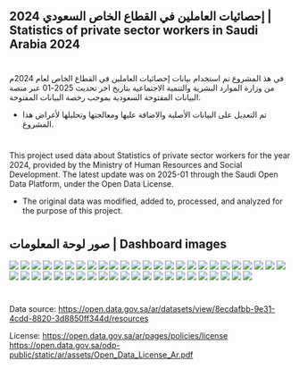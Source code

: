## إحصائيات العاملين في القطاع الخاص السعودي 2024 | Statistics of private sector workers in Saudi Arabia 2024
#
في هذ المشروع تم استخدام بيانات إحصائيات العاملين في القطاع الخاص لعام 2024م من وزارة الموارد البشرية والتنمية الاجتماعية بتاريخ اخر تحديث 2025-01 عبر منصة البيانات المفتوحة السعودية بموجب رخصة البيانات المفتوحة.
- تم التعديل على البيانات الأصلية والاضافة عليها ومعالجتها وتحليلها لأغراض هذا المشروع.
#
This project used data about Statistics of private sector workers for the year 2024, provided by the Ministry of Human Resources and Social Development. 
The latest update was on 2025-01 through the Saudi Open Data Platform, under the Open Data License.

- The original data was modified, added to, processed, and analyzed for the purpose of this project.
#





## صور لوحة المعلومات | Dashboard images

  <img src="Dashboard images/1.jpg"/>
  <img src="Dashboard images/2.jpg"/>
  <img src="Dashboard images/3.jpg"/>
  <img src="Dashboard images/4.jpg"/>
  <img src="Dashboard images/5.jpg"/>
  <img src="Dashboard images/6.jpg"/>
  <img src="Dashboard images/7.jpg"/>
  <img src="Dashboard images/8.jpg"/>
  <img src="Dashboard images/9.jpg"/>
  <img src="Dashboard images/10.jpg"/>
  <img src="Dashboard images/11.jpg"/>
  <img src="Dashboard images/12.jpg"/>
  <img src="Dashboard images/13.jpg"/>
  <img src="Dashboard images/14.jpg"/>
  <img src="Dashboard images/15.jpg"/>
  <img src="Dashboard images/16.jpg"/>
  <img src="Dashboard images/17.jpg"/>
  <img src="Dashboard images/18.jpg"/>
  <img src="Dashboard images/19.jpg"/>
  <img src="Dashboard images/20.jpg"/>
  <img src="Dashboard images/21.jpg"/>
  <img src="Dashboard images/22.jpg"/>
  <img src="Dashboard images/23.jpg"/>
  <img src="Dashboard images/24.jpg"/>
  <img src="Dashboard images/25.jpg"/>
  <img src="Dashboard images/26.jpg"/>
  <img src="Dashboard images/27.jpg"/>
  <img src="Dashboard images/28.jpg"/>
  <img src="Dashboard images/29.jpg"/>
  <img src="Dashboard images/30.jpg"/>
  <img src="Dashboard images/31.jpg"/>
  <img src="Dashboard images/32.jpg"/>
  <img src="Dashboard images/33.jpg"/>
  <img src="Dashboard images/34.jpg"/>
  <img src="Dashboard images/35.jpg"/>
  <img src="Dashboard images/36.jpg"/>
  <img src="Dashboard images/37.jpg"/>
  <img src="Dashboard images/38.jpg"/>
  <img src="Dashboard images/39.jpg"/>
  <img src="Dashboard images/40.jpg"/>
  <img src="Dashboard images/41.jpg"/>
  <img src="Dashboard images/42.jpg"/>
  <img src="Dashboard images/43.jpg"/>
  <img src="Dashboard images/44.jpg"/>
  <img src="Dashboard images/45.jpg"/>
  <img src="Dashboard images/46.jpg"/>
  <img src="Dashboard images/47.jpg"/>

  
  
 

#
Data source: https://open.data.gov.sa/ar/datasets/view/8ecdafbb-9e31-4cdd-8820-3d8850ff344d/resources

License: https://open.data.gov.sa/ar/pages/policies/license https://open.data.gov.sa/odp-public/static/ar/assets/Open_Data_License_Ar.pdf

